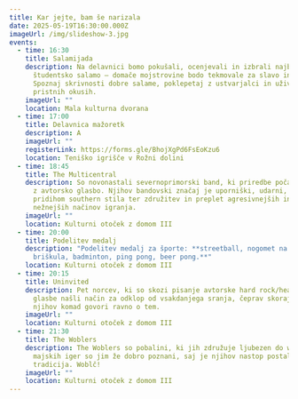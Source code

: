 ```yaml
---
title: Kar jejte, bam še narizala
date: 2025-05-19T16:30:00.000Z
imageUrl: /img/slideshow-3.jpg
events:
  - time: 16:30
    title: Salamijada
    description: Na delavnici bomo pokušali, ocenjevali in izbrali najboljšo
      študentsko salamo — domače mojstrovine bodo tekmovale za slavo in čast!
      Spoznaj skrivnosti dobre salame, poklepetaj z ustvarjalci in uživaj v
      pristnih okusih.
    imageUrl: ""
    location: Mala kulturna dvorana
  - time: 17:00
    title: Delavnica mažoretk
    description: A
    imageUrl: ""
    registerLink: https://forms.gle/BhojXgPd6FsEoKzu6
    location: Teniško igrišče v Rožni dolini
  - time: 18:45
    title: The Multicentral
    description: So novonastali severnoprimorski band, ki priredbe počasi nadomešča
      z avtorsko glasbo. Njihov bandovski značaj je uporniški, udarni, s
      pridihom southern stila ter združitev in preplet agresivnejših in
      nežnejših načinov igranja.
    imageUrl: ""
    location: Kulturni otoček z domom III
  - time: 20:00
    title: Podelitev medalj
    description: "Podelitev medalj za športe: **streetball, nogomet na mivki,
      briškula, badminton, ping pong, beer pong.**"
    location: Kulturni otoček z domom III
  - time: 20:15
    title: Uninvited
    description: Pet norcev, ki so skozi pisanje avtorske hard rock/heavy metal
      glasbe našli način za odklop od vsakdanjega sranja, čeprav skoraj vsak
      njihov komad govori ravno o tem.
    imageUrl: ""
    location: Kulturni otoček z domom III
  - time: 21:30
    title: The Woblers
    description: The Woblers so pobalini, ki jih združuje ljubezen do woblanja. Odri
      majskih iger so jim že dobro poznani, saj je njihov nastop postal že prava
      tradicija. Woblč!
    imageUrl: ""
    location: Kulturni otoček z domom III
---
```

